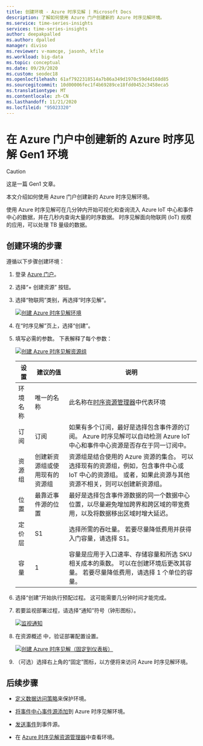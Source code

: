 ```yaml
---
title: 创建环境 - Azure 时序见解 | Microsoft Docs
description: 了解如何使用 Azure 门户创建新的 Azure 时序见解环境。
ms.service: time-series-insights
services: time-series-insights
author: deepakpalled
ms.author: dpalled
manager: diviso
ms.reviewer: v-mamcge, jasonh, kfile
ms.workload: big-data
ms.topic: conceptual
ms.date: 09/29/2020
ms.custom: seodec18
ms.openlocfilehash: 61af7922318514a7b86a349d1970c59d4d168d85
ms.sourcegitcommit: 10d00006fec1f4b69289ce18fdd0452c3458eca5
ms.translationtype: MT
ms.contentlocale: zh-CN
ms.lasthandoff: 11/21/2020
ms.locfileid: "95023320"
---
```

# <a name="create-a-new-azure-time-series-insights-gen1-environment-in-the-azure-portal"></a>在 Azure 门户中创建新的 Azure 时序见解 Gen1 环境

> [!CAUTION]
> 这是一篇 Gen1 文章。

本文介绍如何使用 Azure 门户创建新的 Azure 时序见解环境。

使用 Azure 时序见解可在几分钟内开始可视化和查询流入 Azure IoT 中心和事件中心的数据，并在几秒内查询大量的时序数据。  时序见解面向物联网 (IoT) 规模的应用，可以处理 TB 量级的数据。

## <a name="steps-to-create-the-environment"></a>创建环境的步骤

遵循以下步骤创建环境：

1. 登录 [Azure 门户](https://portal.azure.com)。

1. 选择“+ 创建资源”  按钮。

1. 选择“物联网”类别，再选择“时序见解”。  

   [![创建 Azure 时序见解环境](media/time-series-insights-get-started/tsi-create-new-environment.png)](media/time-series-insights-get-started/tsi-create-new-environment.png#lightbox)

1. 在“时序见解”页上，选择“创建”。  

1. 填写必需的参数。 下表解释了每个参数：

   [![创建 Azure 时序见解资源组](media/time-series-insights-get-started/tsi-configure-and-create.png)](media/time-series-insights-get-started/tsi-configure-and-create.png#lightbox)

   设置|建议的值|说明
   ---|---|---
   环境名称 | 唯一的名称 | 此名称在[时序资源管理器](https://insights.timeseries.azure.com)中代表环境
   订阅 | 订阅 | 如果有多个订阅，最好是选择包含事件源的订阅。 Azure 时序见解可以自动检测 Azure IoT 中心和事件中心资源是否存在于同一订阅中。
   资源组 | 创建新资源组或使用现有的资源组 | 资源组是结合使用的 Azure 资源的集合。 可以选择现有的资源组，例如，包含事件中心或 IoT 中心的资源组。 或者，如果此资源与其他资源不相关，则可以创建新资源组。
   位置 | 最靠近事件源的位置 | 最好是选择包含事件源数据的同一个数据中心位置，以尽量避免增加跨界和跨区域的带宽费用，以及将数据移出区域时增大延迟。
   定价层 | S1 | 选择所需的吞吐量。 若要尽量降低费用并获得入门容量，请选择 S1。
   容量 | 1 | 容量是应用于入口速率、存储容量和所选 SKU 相关成本的乘数。  可以在创建环境后更改其容量。 若要尽量降低费用，请选择 1 个单位的容量。
  
1. 选择“创建”开始执行预配过程。  这可能需要几分钟时间才能完成。

1. 若要监视部署过程，请选择“通知”符号（钟形图标）。 

   [![监视通知](media/time-series-insights-get-started/tsi-deploy-notifications.png)](media/time-series-insights-get-started/tsi-deploy-notifications.png#lightbox)

1. 在资源概述  中，验证部署配置设置。

   [![创建 Azure 时序见解（固定到仪表板）](media/time-series-insights-get-started/tsi-verify-deployment.png)](media/time-series-insights-get-started/tsi-verify-deployment.png#lightbox)

1. （可选）选择右上角的“固定”图标，以方便将来访问 Azure 时序见解环境。

## <a name="next-steps"></a>后续步骤

* [定义数据访问策略](./concepts-access-policies.md)来保护环境。

* [将事件中心事件源添加](./how-to-ingest-data-event-hub.md)到 Azure 时序见解环境。

* [发送事件](time-series-insights-send-events.md)到事件源。

* 在 [Azure 时序见解资源管理器](https://insights.timeseries.azure.com)中查看环境。